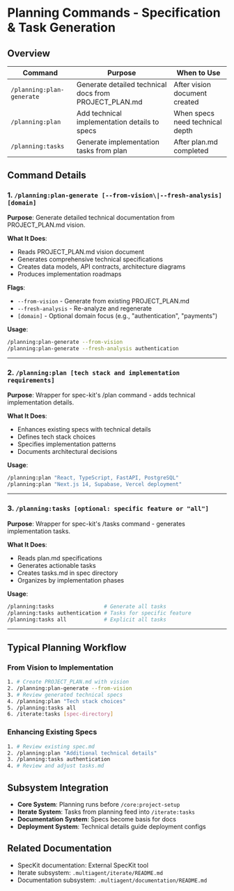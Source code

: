 # Planning Commands - Specification & Task Generation

## Overview

| Command | Purpose | When to Use |
|---------|---------|-------------|
| `/planning:plan-generate` | Generate detailed technical docs from PROJECT_PLAN.md | After vision document created |
| `/planning:plan` | Add technical implementation details to specs | When specs need technical depth |
| `/planning:tasks` | Generate implementation tasks from plan | After plan.md completed |

## Command Details

### 1. `/planning:plan-generate [--from-vision\|--fresh-analysis] [domain]`

**Purpose**: Generate detailed technical documentation from PROJECT_PLAN.md vision.

**What It Does**:
- Reads PROJECT_PLAN.md vision document
- Generates comprehensive technical specifications
- Creates data models, API contracts, architecture diagrams
- Produces implementation roadmaps

**Flags**:
- `--from-vision` - Generate from existing PROJECT_PLAN.md
- `--fresh-analysis` - Re-analyze and regenerate
- `[domain]` - Optional domain focus (e.g., "authentication", "payments")

**Usage**:
```bash
/planning:plan-generate --from-vision
/planning:plan-generate --fresh-analysis authentication
```

---

### 2. `/planning:plan [tech stack and implementation requirements]`

**Purpose**: Wrapper for spec-kit's /plan command - adds technical implementation details.

**What It Does**:
- Enhances existing specs with technical details
- Defines tech stack choices
- Specifies implementation patterns
- Documents architectural decisions

**Usage**:
```bash
/planning:plan "React, TypeScript, FastAPI, PostgreSQL"
/planning:plan "Next.js 14, Supabase, Vercel deployment"
```

---

### 3. `/planning:tasks [optional: specific feature or "all"]`

**Purpose**: Wrapper for spec-kit's /tasks command - generates implementation tasks.

**What It Does**:
- Reads plan.md specifications
- Generates actionable tasks
- Creates tasks.md in spec directory
- Organizes by implementation phases

**Usage**:
```bash
/planning:tasks                # Generate all tasks
/planning:tasks authentication # Tasks for specific feature
/planning:tasks all            # Explicit all tasks
```

---

## Typical Planning Workflow

### From Vision to Implementation
```bash
1. # Create PROJECT_PLAN.md with vision
2. /planning:plan-generate --from-vision
3. # Review generated technical specs
4. /planning:plan "Tech stack choices"
5. /planning:tasks all
6. /iterate:tasks [spec-directory]
```

### Enhancing Existing Specs
```bash
1. # Review existing spec.md
2. /planning:plan "Additional technical details"
3. /planning:tasks authentication
4. # Review and adjust tasks.md
```

## Subsystem Integration

- **Core System**: Planning runs before `/core:project-setup`
- **Iterate System**: Tasks from planning feed into `/iterate:tasks`
- **Documentation System**: Specs become basis for docs
- **Deployment System**: Technical details guide deployment configs

## Related Documentation

- SpecKit documentation: External SpecKit tool
- Iterate subsystem: `.multiagent/iterate/README.md`
- Documentation subsystem: `.multiagent/documentation/README.md`
